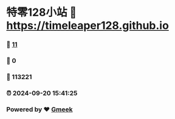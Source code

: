 # 特零128小站 :link: https://timeleaper128.github.io 
### :page_facing_up: [11](https://timeleaper128.github.io/tag.html) 
### :speech_balloon: 0 
### :hibiscus: 113221 
### :alarm_clock: 2024-09-20 15:41:25 
### Powered by :heart: [Gmeek](https://github.com/Meekdai/Gmeek)
